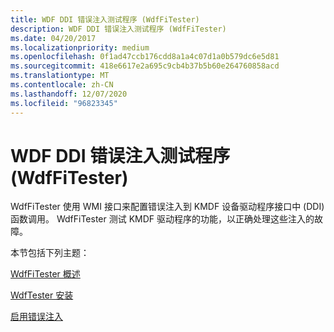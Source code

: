```yaml
---
title: WDF DDI 错误注入测试程序 (WdfFiTester)
description: WDF DDI 错误注入测试程序 (WdfFiTester)
ms.date: 04/20/2017
ms.localizationpriority: medium
ms.openlocfilehash: 0f1ad47ccb176cdd8a1a4c07d1a0b579dc6e5d81
ms.sourcegitcommit: 418e6617e2a695c9cb4b37b5b60e264760858acd
ms.translationtype: MT
ms.contentlocale: zh-CN
ms.lasthandoff: 12/07/2020
ms.locfileid: "96823345"
---
```

# <a name="wdf-ddi-fault-injection-tester-wdffitester"></a>WDF DDI 错误注入测试程序 (WdfFiTester)


WdfFiTester 使用 WMI 接口来配置错误注入到 KMDF 设备驱动程序接口中 (DDI) 函数调用。 WdfFiTester 测试 KMDF 驱动程序的功能，以正确处理这些注入的故障。

本节包括下列主题：

[WdfFiTester 概述](wdffitester-overview.md)

[WdfTester 安装](wdftester-installation.md)

[启用错误注入](enabling-fault-injection.md)

 

 






